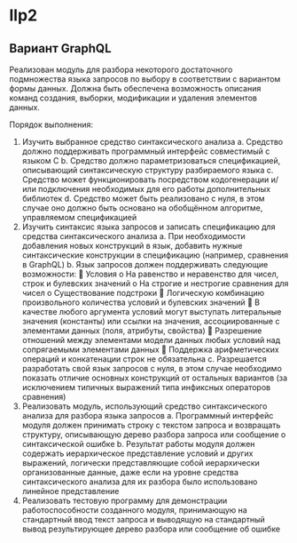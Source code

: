 # llp2

## Вариант GraphQL
Реализован модуль для разбора некоторого достаточного подмножества языка запросов по выбору в соответствии с вариантом формы данных. Должна быть обеспечена возможность описания команд создания, выборки, модификации и удаления элементов данных.

Порядок выполнения:
1. Изучить выбранное средство синтаксического анализа
a. Средство должно поддерживать программный интерфейс совместимый с языком С
b. Средство должно параметризоваться спецификацией, описывающий синтаксическую структуру разбираемого языка
c. Средство может функционировать посредством кодогенерации и/или подключения необходимых для его работы дополнительных библиотек
d. Средство может быть реализовано с нуля, в этом случае оно должно быть основано на обобщённом алгоритме, управляемом спецификацией
2. Изучить синтаксис языка запросов и записать спецификацию для средства синтаксического анализа
a. При необходимости добавления новых конструкций в язык, добавить нужные синтаксические конструкции в спецификацию (например, сравнения в GraphQL)
b. Язык запросов должен поддерживать следующие возможности:
 Условия
o На равенство и неравенство для чисел, строк и булевских значений
o На строгие и нестрогие сравнения для чисел
o Существование подстроки
 Логическую комбинацию произвольного количества условий и булевских значений
 В качестве любого аргумента условий могут выступать литеральные значения (константы) или ссылки на значения, ассоциированные с элементами данных (поля, атрибуты, свойства)
 Разрешение отношений между элементами модели данных любых условий над сопрягаемыми элементами данных
 Поддержка арифметических операций и конкатенации строк не обязательна
c. Разрешается разработать свой язык запросов с нуля, в этом случае необходимо показать отличие основных конструкций от остальных вариантов (за исключением типичных выражений типа инфиксных операторов сравнения)
3. Реализовать модуль, использующий средство синтаксического анализа для разбора языка запросов
a. Программный интерфейс модуля должен принимать строку с текстом запроса и возвращать структуру, описывающую дерево разбора запроса или сообщение о синтаксической ошибке
b. Результат работы модуля должен содержать иерархическое представление условий и других выражений, логически представляющие собой иерархически организованные данные, даже если на уровне средства синтаксического анализа для их разбора было использовано линейное представление
4. Реализовать тестовую программу для демонстрации работоспособности созданного модуля, принимающую на стандартный ввод текст запроса и выводящую на стандартный вывод результирующее дерево разбора или сообщение об ошибке
